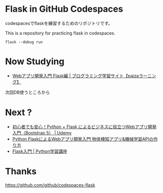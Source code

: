 # Flask in GitHub Codespaces

codespacesでflaskを練習するためのリポジトリです。

This is a repository for practicing flask in codespaces.

```
flask --debug run
```
# Now Studying
- [Webアプリ開発入門 Flask編 | プログラミング学習サイト【paizaラーニング】](https://paiza.jp/works/flask/primer)

次回DB使うところから
# Next ?
- [初心者でも安心！Python + Flask によるビジネスに役立つWebアプリ開発入門（Bootstrap 5） | Udemy](https://www.udemy.com/course/python-flask-webdevelopment/)
- [Python FlaskによるWebアプリ開発入門 物体検知アプリ&機械学習APIの作り方](https://www.amazon.co.jp/Python-Flask%E3%81%AB%E3%82%88%E3%82%8BWeb%E3%82%A2%E3%83%97%E3%83%AA%E9%96%8B%E7%99%BA%E5%85%A5%E9%96%80-%E7%89%A9%E4%BD%93%E6%A4%9C%E7%9F%A5%E3%82%A2%E3%83%97%E3%83%AA-%E6%A9%9F%E6%A2%B0%E5%AD%A6%E7%BF%92API%E3%81%AE%E4%BD%9C%E3%82%8A%E6%96%B9-%E4%BD%90%E8%97%A4/dp/4798166464)
- [Flask入門 | Python学習講座](https://www.python.ambitious-engineer.com/archives/1630)

# Thanks
https://github.com/github/codespaces-flask

